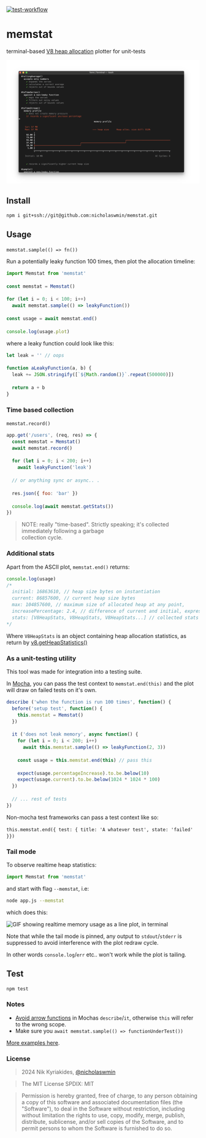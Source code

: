 [![test-workflow][test-workflow-badge]][ci-test]

# memstat

terminal-based [V8 heap allocation][oilpan] plotter for unit-tests

![Mocha test results showing an ASCII timeline plot of the memory usage][demo]

## Install

```bash
npm i git+ssh://git@github.com:nicholaswmin/memstat.git
```

## Usage

`memstat.sample(() => fn())`

Run a potentially leaky function 100 times,
then plot the allocation timeline:

```js
import Memstat from 'memstat'

const memstat = Memstat()

for (let i = 0; i < 100; i++)
  await memstat.sample(() => leakyFunction())

const usage = await memstat.end()

console.log(usage.plot)
```

where a leaky function could look like this:

```js
let leak = '' // oops

function aLeakyFunction(a, b) {
  leak += JSON.stringify([`${Math.random()}`.repeat(500000)])

  return a + b
}
```

### Time based collection

`memstat.record()`

```js
app.get('/users', (req, res) => {
  const memstat = Memstat()
  await memstat.record()

  for (let i = 0; i < 200; i++)
    await leakyFunction('leak')

  // or anything sync or async.. .

  res.json({ foo: 'bar' })

  console.log(await memstat.getStats())
})
```

> NOTE: really "time-based".
> Strictly speaking; it's collected immediately following a garbage   
> collection cycle.

### Additional stats

Apart from the ASCII plot, `memstat.end()` returns:

```js
console.log(usage)
/*
  initial: 16863610, // heap size bytes on instantiation
  current: 86857600, // current heap size bytes
  max: 104857600, // maximum size of allocated heap at any point,
  increasePercentage: 2.4, // difference of current and initial, expressed in %
  stats: [V8HeapStats, V8HeapStats, V8HeapStats...] // collected stats
*/
```

Where `V8HeapStats` is an object containing heap allocation statistics, as
return by [v8.getHeapStatistics()][v8-heap-doc]

### As a unit-testing utility

This tool was made for integration into a testing suite.

In [Mocha][mocha], you can pass the test context to `memstat.end(this)` and
the plot will draw on failed tests on it's own.

```js
describe ('when the function is run 100 times', function() {
  before('setup test', function() {
    this.memstat = Memstat()
  })

  it ('does not leak memory', async function() {
    for (let i = 0; i < 200; i++)
      await this.memstat.sample(() => leakyFunction(2, 3))

    const usage = this.memstat.end(this) // pass this

    expect(usage.percentageIncrease).to.be.below(10)
    expect(usage.current).to.be.below(1024 * 1024 * 100)
  })

  // ... rest of tests
})
```

Non-mocha test frameworks can pass a test context like so:

`this.memstat.end({ test: { title: 'A whatever test', state: 'failed' }})`


### Tail mode

To observe realtime heap statistics:

```js
import Memstat from 'memstat'
```

and start with flag `--memstat`, i.e:

```bash
node app.js --memstat
```

which does this:

![GIF showing realtime memory usage as a line plot, in terminal][tail-demo]

Note that while the tail mode is pinned, any output to `stdout`/`stderr`
is suppressed to avoid interference with the plot redraw cycle.

In other words `console.log`/`err` etc.. won't work while the plot is tailing.

## Test

```bash
npm test
```

### Notes

- [Avoid arrow functions][no-mocha-arrow] in Mochas `describe`/`it`,
  otherwise `this` will refer to the wrong scope.
- Make sure you `await memstat.sample(() => functionUnderTest())`

[More examples here][examples].

### License

> 2024 Nik Kyriakides, [@nicholaswmin][nicholaswmin]

> The MIT License
> SPDIX: MIT

> Permission is hereby granted, free of charge, to any person obtaining a copy
> of this software and associated documentation files (the "Software"), to deal
> in the Software without restriction, including without limitation the rights
> to use, copy, modify, merge, publish, distribute, sublicense, and/or sell
> copies of the Software, and to permit persons to whom the Software is
> furnished to do so.

[nicholaswmin ]: https://github.com/nicholaswmin
[test-workflow-badge]: https://github.com/nicholaswmin/memstat/actions/workflows/tests.yml/badge.svg
[ci-test]: https://github.com/nicholaswmin/memstat/actions/workflows/tests.yml
[v8-heap-doc]: https://nodejs.org/api/v8.html#v8getheapstatistics
[oilpan]: https://v8.dev/blog/oilpan-library
[demo]: .github/docs/demo.png
[tail-demo]: .github/docs/tail-demo.gif
[mocha]: https://mochajs.org/
[no-mocha-arrow]: https://github.com/meteor/guide/issues/318
[examples]: .github/examples
